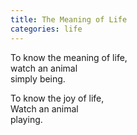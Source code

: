 ```yaml
---
title: The Meaning of Life
categories: life
---
```

To know the meaning of life,  
watch an animal  
simply being.

To know the joy of life,  
Watch an animal   
playing.

